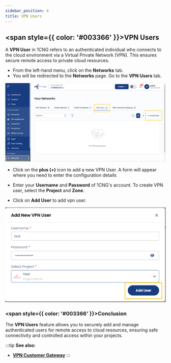 ```yaml
---
sidebar_position: 4
title: VPN Users
---
```


## <span style={{ color: '#003366' }}>VPN Users</span>

A **VPN User** in 1CNG refers to an authenticated individual who connects to the cloud environment via a Virtual Private Network (VPN). This ensures secure remote access to private cloud resources.

- From the left-hand menu, click on the **Networks** tab.
- You will be redirected to the **Networks** page. Go to the **VPN Users** tab.

![alt text](images/vpn-users.png)

- Click on the **plus (+)** icon to add a new VPN User. A form will appear where you need to enter the configuration details

- Enter your **Username** and **Password** of 1CNG's account. To create VPN user, select the **Project** and **Zone**.
- Click on **Add User** to add vpn user.

![alt text](images/add-new-vpn-user.png)

### <span style={{ color: '#003366' }}>Conclusion</span>

The **VPN Users** feature allows you to securely add and manage authenticated users for remote access to cloud resources, ensuring safe connectivity and controlled access within your projects.

:::tip
**See also:**  
- **[VPN Customer Gateway](./VPN%20Customer%20Gateway.md)**
:::